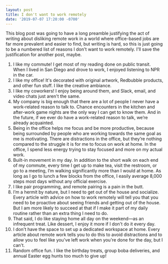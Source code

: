 ```yaml
---
layout: post
title: I don't want to work remotely
date: '2019-07-07 17:20:00 -0700'
---
```

This blog post was going to have a long preamble justifying the act of writing about disliking remote work in a world where office-based jobs are far more prevalent and easier to find, but writing is hard, so this is just going to be a numbered list of reasons I don't want to work remotely. I'll save the justification for another post, maybe.

1. I like my commute! I get most of my reading done on public transit. When I lived in San Diego and drove to work, I enjoyed listening to NPR in the car.
2. I like my office! It's decorated with original artwork, Redbubble products, and other fun stuff. I like the creative ambiance.
5. I like my coworkers! I enjoy being around them, and Slack, email, and video chats just aren't the same.
6. My company is big enough that there are a lot of people I never have a work-related reason to talk to. Chance encounters in the kitchen and after-work game nights are the only way I can get to know them. And in the future, if we ever do have a work-related reason to talk, we’re already acquainted.
13. Being in the office helps me focus and be more productive, because being surrounded by people who are working towards the same goal as me is motivating. There are distractions in the office, but they’re nothing compared to the struggle it is for me to focus on work at home. In the office, I spend less energy trying to stay focused and more on my actual work.
10. Built-in movement in my day. In addition to the short walk on each end of my commute, every time I get up to make tea, visit the restroom, or go to a meeting, I’m walking significantly more than I would at home. As long as I go to lunch a few blocks from the office, I easily average 8,000 steps most days without any official exercise.
3. I like pair programming, and remote pairing is a pain in the butt.
4. I’m a hermit by nature, but I need to get out of the house and socialize. Every article with advice on how to work remotely will tell you that you need to be proactive about seeing friends and getting out of the house. But I am more likely to succeed at that if I make it part of my daily routine rather than an extra thing I need to do.
11. That said, I do like staying home all day on the weekend&mdash;as an infrequent treat. Like dessert, I enjoy it more if I don't do it every day.
7. I don't have the space to set up a dedicated workspace at home. Every article about remote work tells you to do this to avoid distractions and to allow you to feel like you've left work when you're done for the day, but I can't.
12. Random office fun. I like the birthday treats, group boba deliveries, and annual Easter egg hunts too much to give up!
